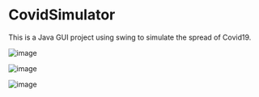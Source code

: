 # CovidSimulator
This is a Java GUI project using swing to simulate the spread of Covid19. 

![image](https://user-images.githubusercontent.com/76800871/233263280-482feaea-a04c-4b64-b0f6-a1d1f1dfc9dc.png)

![image](https://user-images.githubusercontent.com/76800871/233263314-780a1c02-a66d-4039-9630-e7fd1f8b574a.png)

![image](https://user-images.githubusercontent.com/76800871/233263339-fa66ae45-0c43-4e94-8689-e2d817b833ec.png)
